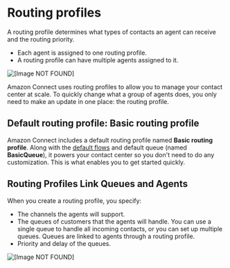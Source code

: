# Routing profiles<a name="concepts-routing"></a>

A routing profile determines what types of contacts an agent can receive and the routing priority\. 
+ Each agent is assigned to one routing profile\.
+ A routing profile can have multiple agents assigned to it\.

![\[Image NOT FOUND\]](http://docs.aws.amazon.com/connect/latest/adminguide/images/agents-routing-profile.png)

Amazon Connect uses routing profiles to allow you to manage your contact center at scale\. To quickly change what a group of agents does, you only need to make an update in one place: the routing profile\.

## Default routing profile: Basic routing profile<a name="concepts-default-routing-profile"></a>

Amazon Connect includes a default routing profile named **Basic routing profile**\. Along with the [default flows](contact-flow-default.md) and default queue \(named **BasicQueue**\), it powers your contact center so you don't need to do any customization\. This is what enables you to get started quickly\. 

## Routing Profiles Link Queues and Agents<a name="concepts-routing-profiles-queues"></a>

When you create a routing profile, you specify: 
+ The channels the agents will support\.
+ The queues of customers that the agents will handle\. You can use a single queue to handle all incoming contacts, or you can set up multiple queues\. Queues are linked to agents through a routing profile\.
+ Priority and delay of the queues\.

![\[Image NOT FOUND\]](http://docs.aws.amazon.com/connect/latest/adminguide/images/routing-profile-3.png)